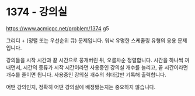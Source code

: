 # 1374 - 강의실

<https://www.acmicpc.net/problem/1374> g5

그리디 + (정렬 또는 우선순위 큐) 문제입니다.
워낙 유명한 스케줄링 유형의 응용 문제입니다.

강의들을 시작 시간과 끝 시간으로 뭉개버린 뒤, 오름차순 정렬합니다.
시간을 하나씩 꺼내면서, 시간의 종류가 시작 시간이라면 사용중인 강의실 개수를 늘리고, 끝 시간이라면 개수를 줄이면 됩니다.
사용중인 강의실 개수의 최대값만 기록해 출력합니다.

어떤 강의인지, 정확히 어떤 강의실에 배정됐는지는 중요하지 않습니다.
